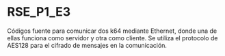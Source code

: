 # RSE_P1_E3
Códigos fuente para comunicar dos k64 mediante Ethernet, donde una de ellas funciona como servidor y otra como cliente. Se utiliza el protocolo de AES128 para el cifrado de mensajes en la comunicación.
